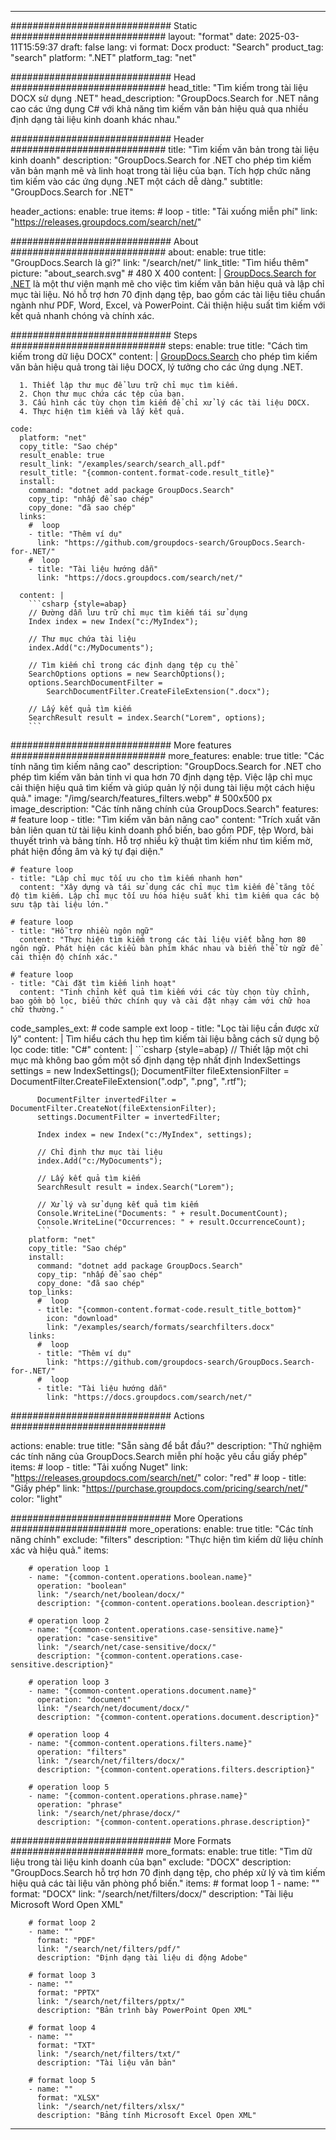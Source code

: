 
---
############################# Static ############################
layout: "format"
date:  2025-03-11T15:59:37
draft: false
lang: vi
format: Docx
product: "Search"
product_tag: "search"
platform: ".NET"
platform_tag: "net"

############################# Head ############################
head_title: "Tìm kiếm trong tài liệu DOCX sử dụng .NET"
head_description: "GroupDocs.Search for .NET nâng cao các ứng dụng C# với khả năng tìm kiếm văn bản hiệu quả qua nhiều định dạng tài liệu kinh doanh khác nhau."

############################# Header ############################
title: "Tìm kiếm văn bản trong tài liệu kinh doanh" 
description: "GroupDocs.Search for .NET cho phép tìm kiếm văn bản mạnh mẽ và linh hoạt trong tài liệu của bạn. Tích hợp chức năng tìm kiếm vào các ứng dụng .NET một cách dễ dàng."
subtitle: "GroupDocs.Search for .NET" 

header_actions:
  enable: true
  items:
    #  loop
    - title: "Tải xuống miễn phí"
      link: "https://releases.groupdocs.com/search/net/"
      
############################# About ############################
about:
    enable: true
    title: "GroupDocs.Search là gì?"
    link: "/search/net/"
    link_title: "Tìm hiểu thêm"
    picture: "about_search.svg" # 480 X 400
    content: |
       [GroupDocs.Search for .NET](/search/net/) là một thư viện mạnh mẽ cho việc tìm kiếm văn bản hiệu quả và lập chỉ mục tài liệu. Nó hỗ trợ hơn 70 định dạng tệp, bao gồm các tài liệu tiêu chuẩn ngành như PDF, Word, Excel, và PowerPoint. Cải thiện hiệu suất tìm kiếm với kết quả nhanh chóng và chính xác.

############################# Steps ############################
steps:
    enable: true
    title: "Cách tìm kiếm trong dữ liệu DOCX"
    content: |
      [GroupDocs.Search](/search/net/) cho phép tìm kiếm văn bản hiệu quả trong tài liệu DOCX, lý tưởng cho các ứng dụng .NET.
      
      1. Thiết lập thư mục để lưu trữ chỉ mục tìm kiếm.
      2. Chọn thư mục chứa các tệp của bạn.
      3. Cấu hình các tùy chọn tìm kiếm để chỉ xử lý các tài liệu DOCX.
      4. Thực hiện tìm kiếm và lấy kết quả.
   
    code:
      platform: "net"
      copy_title: "Sao chép"
      result_enable: true
      result_link: "/examples/search/search_all.pdf"
      result_title: "{common-content.format-code.result_title}"
      install:
        command: "dotnet add package GroupDocs.Search"
        copy_tip: "nhấp để sao chép"
        copy_done: "đã sao chép"
      links:
        #  loop
        - title: "Thêm ví dụ"
          link: "https://github.com/groupdocs-search/GroupDocs.Search-for-.NET/"
        #  loop
        - title: "Tài liệu hướng dẫn"
          link: "https://docs.groupdocs.com/search/net/"
          
      content: |
        ```csharp {style=abap}
        // Đường dẫn lưu trữ chỉ mục tìm kiếm tái sử dụng
        Index index = new Index("c:/MyIndex");

        // Thư mục chứa tài liệu
        index.Add("c:/MyDocuments");

        // Tìm kiếm chỉ trong các định dạng tệp cụ thể
        SearchOptions options = new SearchOptions();
        options.SearchDocumentFilter = 
            SearchDocumentFilter.CreateFileExtension(".docx");

        // Lấy kết quả tìm kiếm
        SearchResult result = index.Search("Lorem", options);
        ```            

############################# More features ############################
more_features:
  enable: true
  title: "Các tính năng tìm kiếm nâng cao"
  description: "GroupDocs.Search for .NET cho phép tìm kiếm văn bản tinh vi qua hơn 70 định dạng tệp. Việc lập chỉ mục cải thiện hiệu quả tìm kiếm và giúp quản lý nội dung tài liệu một cách hiệu quả."
  image: "/img/search/features_filters.webp" # 500x500 px
  image_description: "Các tính năng chính của GroupDocs.Search"
  features:
    # feature loop
    - title: "Tìm kiếm văn bản nâng cao"
      content: "Trích xuất văn bản liên quan từ tài liệu kinh doanh phổ biến, bao gồm PDF, tệp Word, bài thuyết trình và bảng tính. Hỗ trợ nhiều kỹ thuật tìm kiếm như tìm kiếm mờ, phát hiện đồng âm và ký tự đại diện."

    # feature loop
    - title: "Lập chỉ mục tối ưu cho tìm kiếm nhanh hơn"
      content: "Xây dựng và tái sử dụng các chỉ mục tìm kiếm để tăng tốc độ tìm kiếm. Lập chỉ mục tối ưu hóa hiệu suất khi tìm kiếm qua các bộ sưu tập tài liệu lớn."

    # feature loop
    - title: "Hỗ trợ nhiều ngôn ngữ"
      content: "Thực hiện tìm kiếm trong các tài liệu viết bằng hơn 80 ngôn ngữ. Phát hiện các kiểu bàn phím khác nhau và biến thể từ ngữ để cải thiện độ chính xác."

    # feature loop
    - title: "Cài đặt tìm kiếm linh hoạt"
      content: "Tinh chỉnh kết quả tìm kiếm với các tùy chọn tùy chỉnh, bao gồm bộ lọc, biểu thức chính quy và cài đặt nhạy cảm với chữ hoa chữ thường."
      
  code_samples_ext:
    # code sample ext loop
    - title: "Lọc tài liệu cần được xử lý"
      content: |
        Tìm hiểu cách thu hẹp tìm kiếm tài liệu bằng cách sử dụng bộ lọc
      code:
        title: "C#"
        content: |
          ```csharp {style=abap}
          // Thiết lập một chỉ mục mà không bao gồm một số định dạng tệp nhất định
          IndexSettings settings = new IndexSettings();
          DocumentFilter fileExtensionFilter = 
            DocumentFilter.CreateFileExtension(".odp", ".png", ".rtf");

          DocumentFilter invertedFilter = DocumentFilter.CreateNot(fileExtensionFilter);
          settings.DocumentFilter = invertedFilter;

          Index index = new Index("c:/MyIndex", settings);
              
          // Chỉ định thư mục tài liệu
          index.Add("c:/MyDocuments");

          // Lấy kết quả tìm kiếm
          SearchResult result = index.Search("Lorem");
          
          // Xử lý và sử dụng kết quả tìm kiếm
          Console.WriteLine("Documents: " + result.DocumentCount);
          Console.WriteLine("Occurrences: " + result.OccurrenceCount);
          ```
        platform: "net"
        copy_title: "Sao chép"
        install:
          command: "dotnet add package GroupDocs.Search"
          copy_tip: "nhấp để sao chép"
          copy_done: "đã sao chép"
        top_links:
          #  loop
          - title: "{common-content.format-code.result_title_bottom}"
            icon: "download"
            link: "/examples/search/formats/searchfilters.docx"
        links:
          #  loop
          - title: "Thêm ví dụ"
            link: "https://github.com/groupdocs-search/GroupDocs.Search-for-.NET/"
          #  loop
          - title: "Tài liệu hướng dẫn"
            link: "https://docs.groupdocs.com/search/net/"
            

            


############################# Actions ############################

actions:
  enable: true
  title: "Sẵn sàng để bắt đầu?"
  description: "Thử nghiệm các tính năng của GroupDocs.Search miễn phí hoặc yêu cầu giấy phép"
  items:
    #  loop
    - title: "Tải xuống Nuget"
      link: "https://releases.groupdocs.com/search/net/"
      color: "red"
        #  loop
    - title: "Giấy phép"
      link: "https://purchase.groupdocs.com/pricing/search/net/"
      color: "light"


############################# More Operations #####################
more_operations:
    enable: true
    title: "Các tính năng chính"
    exclude: "filters"
    description: "Thực hiện tìm kiếm dữ liệu chính xác và hiệu quả."
    items: 
          
        # operation loop 1
        - name: "{common-content.operations.boolean.name}"
          operation: "boolean"
          link: "/search/net/boolean/docx/"
          description: "{common-content.operations.boolean.description}"

        # operation loop 2
        - name: "{common-content.operations.case-sensitive.name}"
          operation: "case-sensitive"
          link: "/search/net/case-sensitive/docx/"
          description: "{common-content.operations.case-sensitive.description}"

        # operation loop 3
        - name: "{common-content.operations.document.name}"
          operation: "document"
          link: "/search/net/document/docx/"
          description: "{common-content.operations.document.description}"

        # operation loop 4
        - name: "{common-content.operations.filters.name}"
          operation: "filters"
          link: "/search/net/filters/docx/"
          description: "{common-content.operations.filters.description}"

        # operation loop 5
        - name: "{common-content.operations.phrase.name}"
          operation: "phrase"
          link: "/search/net/phrase/docx/"
          description: "{common-content.operations.phrase.description}"
          
        
          
############################# More Formats ########################
more_formats:
    enable: true
    title: "Tìm dữ liệu trong tài liệu kinh doanh của bạn"
    exclude: "DOCX"
    description: "GroupDocs.Search hỗ trợ hơn 70 định dạng tệp, cho phép xử lý và tìm kiếm hiệu quả các tài liệu văn phòng phổ biến."
    items: 
        # format loop 1
        - name: ""
          format: "DOCX"
          link: "/search/net/filters/docx/"
          description: "Tài liệu Microsoft Word Open XML"
          
        # format loop 2
        - name: ""
          format: "PDF"
          link: "/search/net/filters/pdf/"
          description: "Định dạng tài liệu di động Adobe"
          
        # format loop 3
        - name: ""
          format: "PPTX"
          link: "/search/net/filters/pptx/"
          description: "Bản trình bày PowerPoint Open XML"

        # format loop 4
        - name: ""
          format: "TXT"
          link: "/search/net/filters/txt/"
          description: "Tài liệu văn bản"
          
        # format loop 5
        - name: ""
          format: "XLSX"
          link: "/search/net/filters/xlsx/"
          description: "Bảng tính Microsoft Excel Open XML"
  

---
